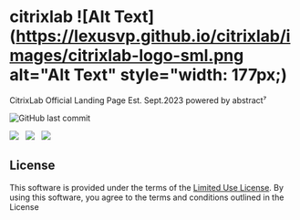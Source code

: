 # citrixlab ![Alt Text](https://lexusvp.github.io/citrixlab/images/citrixlab-logo-sml.png alt="Alt Text" style="width: 177px;)
CitrixLab Official Landing Page Est. Sept.2023
powered by abstract⁷



![GitHub last commit](https://img.shields.io/github/last-commit/lexusvp/citrixlab?style=for-the-badge)

<img src="https://img.shields.io/badge/JavaScript-F7DF1E?style=for-the-badge&logo=javascript&logoColor=black">&nbsp;&nbsp;&nbsp;<img src="https://img.shields.io/badge/PHP-777BB4?style=for-the-badge&logo=php&logoColor=white">&nbsp;&nbsp;&nbsp;<img src="https://img.shields.io/badge/Powered%20By-SQL-blue?style=for-the-badge">

## License

This software is provided under the terms of the [Limited Use License](LICENSE). By using this software, you agree to the terms and conditions outlined in the License
